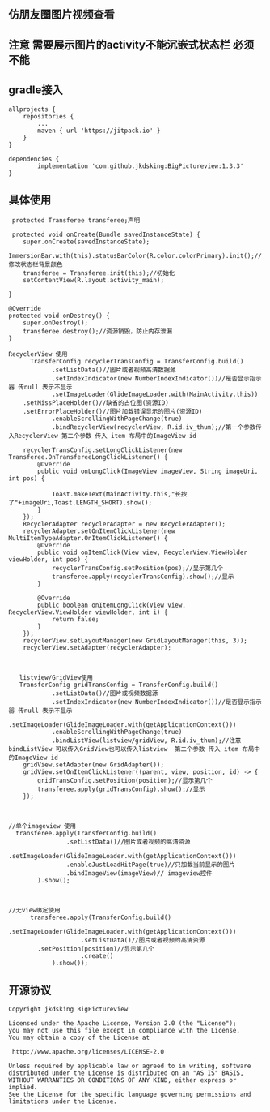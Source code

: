 ## 仿朋友圈图片视频查看 
## 注意 需要展示图片的activity不能沉嵌式状态栏 必须不能

## gradle接入

	allprojects {
		repositories {
			...
			maven { url 'https://jitpack.io' }
		}
	}
	
	dependencies {
	        implementation 'com.github.jkdsking:BigPictureview:1.3.3'
	}
 ## 具体使用
     protected Transferee transferee;声明
     
     protected void onCreate(Bundle savedInstanceState) {
        super.onCreate(savedInstanceState);
        ImmersionBar.with(this).statusBarColor(R.color.colorPrimary).init();//修改状态栏背景颜色
        transferee = Transferee.init(this);//初始化
        setContentView(R.layout.activity_main);

    }
   
    @Override
    protected void onDestroy() {
        super.onDestroy();
        transferee.destroy();//资源销毁，防止内存泄漏
    }
    
    RecyclerView 使用
          TransferConfig recyclerTransConfig = TransferConfig.build()
                .setListData()//图片或者视频高清数据源
                .setIndexIndicator(new NumberIndexIndicator())//是否显示指示器 传null 表示不显示
                .setImageLoader(GlideImageLoader.with(MainActivity.this))
		.setMissPlaceHolder()//缺省的占位图(资源ID)
		.setErrorPlaceHolder()//图片加载错误显示的图片(资源ID)
                .enableScrollingWithPageChange(true)
                .bindRecyclerView(recyclerView, R.id.iv_thum);//第一个参数传入RecyclerView 第二个参数 传入 item 布局中的ImageView id

        recyclerTransConfig.setLongClickListener(new Transferee.OnTransfereeLongClickListener() {
            @Override
            public void onLongClick(ImageView imageView, String imageUri, int pos) {

                Toast.makeText(MainActivity.this,"长按了"+imageUri,Toast.LENGTH_SHORT).show();
            }
        });
        RecyclerAdapter recyclerAdapter = new RecyclerAdapter();
        recyclerAdapter.setOnItemClickListener(new MultiItemTypeAdapter.OnItemClickListener() {
            @Override
            public void onItemClick(View view, RecyclerView.ViewHolder viewHolder, int pos) {
                recyclerTransConfig.setPosition(pos);//显示第几个
                transferee.apply(recyclerTransConfig).show();//显示
            }

            @Override
            public boolean onItemLongClick(View view, RecyclerView.ViewHolder viewHolder, int i) {
                return false;
            }
        });
        recyclerView.setLayoutManager(new GridLayoutManager(this, 3));
        recyclerView.setAdapter(recyclerAdapter);
    
       
       
       listview/GridView使用
       TransferConfig gridTransConfig = TransferConfig.build()
                .setListData()//图片或视频数据源
                .setIndexIndicator(new NumberIndexIndicator())//是否显示指示器 传null 表示不显示
                .setImageLoader(GlideImageLoader.with(getApplicationContext()))
                .enableScrollingWithPageChange(true)
                .bindListView(listview/gridView, R.id.iv_thum);//注意 bindListView 可以传入GridView也可以传入listview  第二个参数 传入 item 布局中的ImageView id
        gridView.setAdapter(new GridAdapter());
        gridView.setOnItemClickListener((parent, view, position, id) -> {
            gridTransConfig.setPosition(position);//显示第几个
            transferee.apply(gridTransConfig).show();//显示
        });
	
	
	
	//单个imageview 使用
	  transferee.apply(TransferConfig.build()
                    .setListData()//图片或者视频的高清资源
                    .setImageLoader(GlideImageLoader.with(getApplicationContext()))
                    .enableJustLoadHitPage(true)//只加载当前显示的图片
                    .bindImageView(imageView)// imageview控件
            ).show();
	
	
	
	//无view绑定使用
	      transferee.apply(TransferConfig.build()
                        .setImageLoader(GlideImageLoader.with(getApplicationContext()))
                        .setListData()//图片或者视频的高清资源
			.setPosition(position)//显示第几个
                        .create()
                ).show());
	
	
    
    



## 开源协议
```
Copyright jkdsking BigPictureview

Licensed under the Apache License, Version 2.0 (the "License");
you may not use this file except in compliance with the License.
You may obtain a copy of the License at

 http://www.apache.org/licenses/LICENSE-2.0

Unless required by applicable law or agreed to in writing, software
distributed under the License is distributed on an "AS IS" BASIS,
WITHOUT WARRANTIES OR CONDITIONS OF ANY KIND, either express or implied.
See the License for the specific language governing permissions and
limitations under the License.
```        
